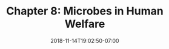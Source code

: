 ---
title: 'Chapter 8: Microbes in Human Welfare'
date: 2018-11-14T19:02:50-07:00
draft: false
weight: 2
---